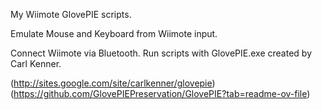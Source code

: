 My Wiimote GlovePIE scripts.

Emulate Mouse and Keyboard from Wiimote input.

Connect Wiimote via Bluetooth. Run scripts with GlovePIE.exe created by Carl Kenner.

(http://sites.google.com/site/carlkenner/glovepie)
(https://github.com/GlovePIEPreservation/GlovePIE?tab=readme-ov-file)
